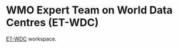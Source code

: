 # WMO Expert Team on World Data Centres (ET-WDC)

[ET-WDC](https://sites.google.com/site/wmoetwdc) workspace.
